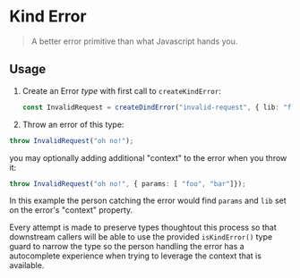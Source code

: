# Kind Error

> A better error primitive than what Javascript hands you.

## Usage

1. Create an Error _type_ with first call to `createKindError`:

   ```ts
   const InvalidRequest = createDindError("invalid-request", { lib: "foobar" });
   ```

2. Throw an error of this type:

  ```ts
  throw InvalidRequest("oh no!");
  ```

  you may optionally adding additional "context" to the error when you throw it:

  ```ts
  throw InvalidRequest("oh no!", { params: [ "foo", "bar"]});
  ```

  In this example the person catching the error would find `params` and `lib` set on
  the error's "context" property.

Every attempt is made to preserve types thoughtout this process so that downstream
callers will be able to use the provided `isKindError()` type guard to narrow the
type so the person handling the error has a autocomplete experience when trying to
leverage the context that is available.

